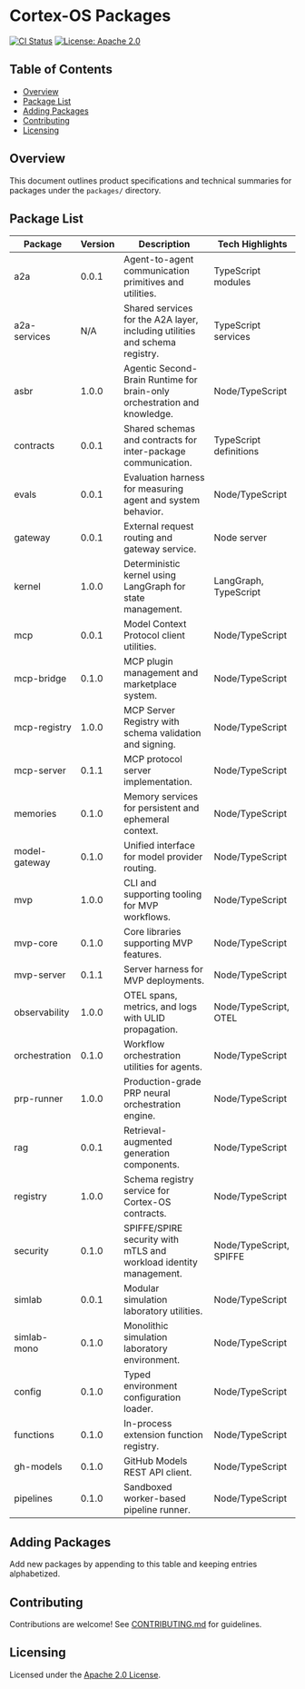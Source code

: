 # Cortex-OS Packages

[![CI Status](https://github.com/Cortex-OS/Cortex-OS/actions/workflows/ci.yml/badge.svg)](https://github.com/Cortex-OS/Cortex-OS/actions/workflows/ci.yml)
[![License: Apache 2.0](https://img.shields.io/badge/License-Apache_2.0-blue.svg)](../LICENSE)

## Table of Contents

- [Overview](#overview)
- [Package List](#package-list)
- [Adding Packages](#adding-packages)
- [Contributing](#contributing)
- [Licensing](#licensing)

## Overview

This document outlines product specifications and technical summaries for packages under the `packages/` directory.

## Package List

| Package       | Version | Description                                                                 | Tech Highlights         |
| ------------- | ------- | --------------------------------------------------------------------------- | ----------------------- |
| a2a           | 0.0.1   | Agent-to-agent communication primitives and utilities.                      | TypeScript modules      |
| a2a-services  | N/A     | Shared services for the A2A layer, including utilities and schema registry. | TypeScript services     |
| asbr          | 1.0.0   | Agentic Second-Brain Runtime for brain-only orchestration and knowledge.    | Node/TypeScript         |
| contracts     | 0.0.1   | Shared schemas and contracts for inter-package communication.               | TypeScript definitions  |
| evals         | 0.0.1   | Evaluation harness for measuring agent and system behavior.                 | Node/TypeScript         |
| gateway       | 0.0.1   | External request routing and gateway service.                               | Node server             |
| kernel        | 1.0.0   | Deterministic kernel using LangGraph for state management.                  | LangGraph, TypeScript   |
| mcp           | 0.0.1   | Model Context Protocol client utilities.                                    | Node/TypeScript         |
| mcp-bridge    | 0.1.0   | MCP plugin management and marketplace system.                               | Node/TypeScript         |
| mcp-registry  | 1.0.0   | MCP Server Registry with schema validation and signing.                     | Node/TypeScript         |
| mcp-server    | 0.1.1   | MCP protocol server implementation.                                         | Node/TypeScript         |
| memories      | 0.1.0   | Memory services for persistent and ephemeral context.                       | Node/TypeScript         |
| model-gateway | 0.1.0   | Unified interface for model provider routing.                               | Node/TypeScript         |
| mvp           | 1.0.0   | CLI and supporting tooling for MVP workflows.                               | Node/TypeScript         |
| mvp-core      | 0.1.0   | Core libraries supporting MVP features.                                     | Node/TypeScript         |
| mvp-server    | 0.1.1   | Server harness for MVP deployments.                                         | Node/TypeScript         |
| observability | 1.0.0   | OTEL spans, metrics, and logs with ULID propagation.                        | Node/TypeScript, OTEL   |
| orchestration | 0.1.0   | Workflow orchestration utilities for agents.                                | Node/TypeScript         |
| prp-runner    | 1.0.0   | Production-grade PRP neural orchestration engine.                           | Node/TypeScript         |
| rag           | 0.0.1   | Retrieval-augmented generation components.                                  | Node/TypeScript         |
| registry      | 1.0.0   | Schema registry service for Cortex-OS contracts.                            | Node/TypeScript         |
| security      | 0.1.0   | SPIFFE/SPIRE security with mTLS and workload identity management.           | Node/TypeScript, SPIFFE |
| simlab        | 0.0.1   | Modular simulation laboratory utilities.                                    | Node/TypeScript         |
| simlab-mono   | 0.1.0   | Monolithic simulation laboratory environment.                               | Node/TypeScript         |
| config        | 0.1.0   | Typed environment configuration loader.                                     | Node/TypeScript         |
| functions     | 0.1.0   | In-process extension function registry.                                     | Node/TypeScript         |
| gh-models     | 0.1.0   | GitHub Models REST API client.                                              | Node/TypeScript         |
| pipelines     | 0.1.0   | Sandboxed worker-based pipeline runner.                                     | Node/TypeScript         |

## Adding Packages

Add new packages by appending to this table and keeping entries alphabetized.

## Contributing

Contributions are welcome! See [CONTRIBUTING.md](../CONTRIBUTING.md) for guidelines.

## Licensing

Licensed under the [Apache 2.0 License](../LICENSE).
